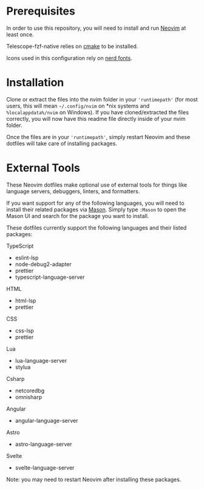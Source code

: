 # Prerequisites
In order to use this repository, you will need to install and run [Neovim](https://neovim.io/) at least once.

Telescope-fzf-native relies on [cmake](https://cmake.org/) to be installed.

Icons used in this configuration rely on [nerd fonts](https://www.nerdfonts.com/).

# Installation
Clone or extract the files into the nvim folder in your `'runtimepath'` (for most users, this will mean `~/.config/nvim` on *nix systems and `%localappdata%/nvim` on Windows).
If you have cloned/extracted the files correctly, you will now have this readme file directly inside of your nvim folder.

Once the files are in your `'runtimepath'`, simply restart Neovim and these dotfiles will take care of installing packages.

# External Tools
These Neovim dotfiles make optional use of external tools for things like language servers, debuggers, linters, and formatters.

If you want support for any of the following languages, you will need to install their related packages via [Mason](https://github.com/williamboman/mason.nvim).
Simply type `:Mason` to open the Mason UI and search for the package you want to install.

These dotfiles currently support the following languages and their listed packages:

TypeScript
- eslint-lsp
- node-debug2-adapter
- prettier
- typescript-language-server

HTML
- html-lsp
- prettier

CSS
- css-lsp
- prettier

Lua
- lua-language-server
- stylua

Csharp
- netcoredbg
- omnisharp

Angular
- angular-language-server

Astro
- astro-language-server

Svelte
- svelte-language-server

Note: you may need to restart Neovim after installing these packages.
